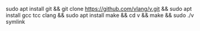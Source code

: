 sudo apt install git && git clone https://github.com/vlang/v.git && sudo apt install gcc tcc clang && sudo apt install make && cd v && make && sudo ./v symlink
